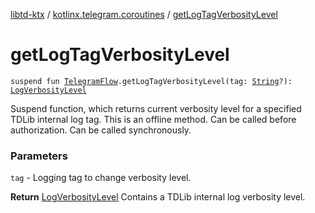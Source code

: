 [libtd-ktx](../index.md) / [kotlinx.telegram.coroutines](index.md) / [getLogTagVerbosityLevel](./get-log-tag-verbosity-level.md)

# getLogTagVerbosityLevel

`suspend fun `[`TelegramFlow`](../kotlinx.telegram.core/-telegram-flow/index.md)`.getLogTagVerbosityLevel(tag: `[`String`](https://kotlinlang.org/api/latest/jvm/stdlib/kotlin/-string/index.html)`?): `[`LogVerbosityLevel`](https://tdlibx.github.io/td/docs/org/drinkless/td/libcore/telegram/TdApi.LogVerbosityLevel.html)

Suspend function, which returns current verbosity level for a specified TDLib internal log tag.
This is an offline method. Can be called before authorization. Can be called synchronously.

### Parameters

`tag` - Logging tag to change verbosity level.

**Return**
[LogVerbosityLevel](https://tdlibx.github.io/td/docs/org/drinkless/td/libcore/telegram/TdApi.LogVerbosityLevel.html) Contains a TDLib internal log verbosity level.

